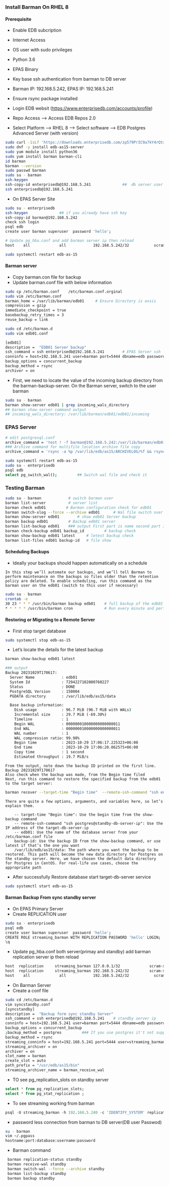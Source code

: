 ### Install Barman On RHEL 8

#### Prerequisite
- Enable EDB subcription
- Internet Access 
- OS user with sudo privileges
- Python 3.6
- EPAS Binary 
- Key base ssh authentication from barman to DB server
- Barman IP: 192.168.5.242, EPAS IP: 192.168.5.241
- Ensure rsync package installed 


- Login EDB websit (https://www.enterprisedb.com/accounts/profile) 
- Repo Access --> Access EDB Repos 2.0 
- Select Platform --> RHEL 8 --> Select software --> EDB Postgres Advanced Server (with version)
```sh
sudo curl -1sLf 'https://downloads.enterprisedb.com/zp579PrIC9a7kY4rQtxX63HAaXHtzeCA/enterprise/setup.rpm.sh' | sudo -E bash
sudo dnf -y install edb-as15-server
sudo yum module install python36
sudo yum install barman barman-cli
id barman
barman --version
sudo passwd barman
sudo su - barman
ssh-keygen
ssh-copy-id enterprisedb@192.168.5.241				##  db server user and pass
ssh enterprisedb@192.168.5.241
```
- On EPAS Server Site 
```sh
sudo su - enterprisedb
ssh-keygen				## if you already have ssh key
ssh-copy-id barman@192.168.5.242
check ssh login 
psql edb
create user barman superuser  password 'hello';

# Update pg_hba.conf and add barman server ip then reload 
host    all             all            192.168.5.242/32           scram-sha-256

sudo systemctl restart edb-as-15
```

#### Barman server 
- Copy barman.con file for backup 
- Update barman.conf file with below information
```sh
sudo cp /etc/barman.conf	/etc/barman.conf.orginal
sudo vim /etc/barman.conf
barman_home = /var/lib/barman/edb01     # Ensure Directory is exsis
compression = gzip
immediate_checkpoint = true
basebackup_retry_times = 3
reuse_backup = link

sudo cd /etc/barman.d
sudo vim edb01.conf

[edb01]
description =  "EDB01 Server backup"
ssh_command = ssh enterprisedb@192.168.5.241        # EPAS Server ssh 
conninfo = host=192.168.5.241 user=barman port=5444 dbname=edb password=hello   # EPAS Server info
backup_options = concurrent_backup
backup_method = rsync
archiver = on
```
- First, we need to locate the value of the incoming backup directory from the barman-backup-server. On the Barman server, switch to the user barman
```sh
sudo su - barman
barman show-server edb01 | grep incoming_wals_directory
## barman show-server command output
## incoming_wals_directory: /var/lib/barman/edb01/edb01/incoming
```

### EPAS Server 
```sh
# edit postgresql.conf
archive_command = 'test ! -f barman@192.168.5.242:/var/lib/barman/edb01/edb01/incoming/%f && rsync -a %p barman@192.168.5.242:/var/lib/barman/edb01/edb01/incoming/%f'
### Archive command for multifile location archive file copy
archive_command = 'rsync -a %p /var/lib/edb/as15/ARCHIVELOG/%f && rsync -a %p barman@192.168.5.242:/var/lib/barman/edb01/edb01/incoming/%f && rsync -a %p enterprisedb@192.168.5.241:/var/lib/edb/as15/ARCHIVELOG/%f'

sudo systemctl restart edb-as-15
sudo su - enterprisedb 
psql edb 
select pg_switch_wal();	        ## Switch wal file and check it 
```
### Testing Barman 
```sh
sudo su - barman            # switch barman user 
barman list-server          # server list 
barman check edb01         # Barman configuration check for edb01
barman switch-xlog --force --archive edb01      # Wal file switch over
barman show-server edb01        # show edb01 Server backup 
barman backup edb01         # Backup edb01 server 
barman list-backup edb01    ### output First part is name second part is backup id
barman check-backup edb01 backup_id         # backup check 
barman show-backup edb01 latest     # letest backup check 
barman list-files edb01 backup-id   # file show 

```

#### Scheduling Backups
- Ideally your backups should happen automatically on a schedule

```t
In this step we’ll automate our backups, and we’ll tell Barman to perform maintenance on the backups so files older than the retention policy are deleted. To enable scheduling, run this command as the barman user on the edb01 (switch to this user if necessary)
```
```sh
sudo su - barman 
crontab -e
30 23 * * * /usr/bin/barman backup edb01    # full backup of the edb01 every night at 11:30 PM
* * * * * /usr/bin/barman cron              # Run every minute and perform maintenance operations on both WAL files and base backup files.
```

#### Restoring or Migrating to a Remote Server

- First stop target database 
```sh
sudo systemctl stop edb-as-15
```
- Let’s locate the details for the latest backup
```sh
barman show-backup edb01 latest

### output 
Backup 20231029T170617:
  Server Name            : edb01
  System Id              : 7294227102000760227
  Status                 : DONE
  PostgreSQL Version     : 150004
  PGDATA directory       : /var/lib/edb/as15/data

  Base backup information:
    Disk usage           : 96.7 MiB (96.7 MiB with WALs)
    Incremental size     : 29.7 MiB (-69.30%)
    Timeline             : 1
    Begin WAL            : 000000010000000000000011
    End WAL              : 000000010000000000000011
    WAL number           : 1
    WAL compression ratio: 99.90%
    Begin time           : 2023-10-29 17:06:17.225323+06:00
    End time             : 2023-10-29 17:06:20.062575+06:00
    Copy time            : 1 second
    Estimated throughput : 19.7 MiB/s

```
```t
From the output, note down the backup ID printed on the first line. Backup 20231029T170617
Also check when the backup was made, from the Begin time filed 
Next, run this command to restore the specified backup from the edb01 to the target server:

```
```sh
barman recover --target-time "Begin time"  --remote-ssh-command "ssh enterprisedb@target-db-server-ip"   edb01   backup-id   /var/lib/edb/as15/data
```

```t
There are quite a few options, arguments, and variables here, so let’s explain them.

    -- target-time "Begin time": Use the begin time from the show-backup command
    -- remote-ssh-command "ssh postgres@standby-db-server-ip": Use the IP address of the target-db-server-ip
    -- edb01: Use the name of the database server from your /etc/barman.conf file
    backup-id: Use the backup ID from the show-backup command, or use latest if that’s the one you want
    /var/lib/edb/as15/data: The path where you want the backup to be restored. This path will become the new data directory for Postgres on the standby server. Here, we have chosen the default data directory for Postgres in CentOS. For real-life use cases, choose the appropriate path

```

- After successfully Restore database start target-db-server service 
```sh
sudo systemctl start edb-as-15
```
#### Barman Backup From sync standby server 

- On EPAS Primary Server 
- Create REPLICATION user 
```sh
sudo su - enterprisedb 
psql edb 
create user barman superuser  password 'hello';
CREATE ROLE streaming_barman WITH REPLICATION PASSWORD 'hello' LOGIN;
\q
```
- Update pg_hba.conf both server(primay and standby) add barman replication server ip then reload 
```sh
host  replication     streaming_barman 127.0.0.1/32             scram-sha-256
host  replication     streaming_barman 192.168.5.242/32         scram-sha-256
host    all             all            192.168.5.242/32           scram-sha-256
```

- On Barman Server 
- Create a conf file 
```sh
sudo cd /etc/barman.d
vim syncstandby.conf
[syncstandby]
description =  "Backup form sync standby Server"
ssh_command = ssh enterprisedb@192.168.5.241    # standby server ip
conninfo = host=192.168.5.241 user=barman port=5444 dbname=edb password=hello  # standby server info
backup_options = concurrent_backup
;backup_method = postgres         ### If you use postgres it't not support reuse_backup = link
backup_method = rsync
streaming_conninfo = host=192.168.5.241 port=5444 user=streaming_barman dbname=edb password=hello  # standby server info
streaming_archiver = on
archiver = on
slot_name = barman
create_slot = auto
path_prefix = "/usr/edb/as15/bin"
streaming_archiver_name = barman_receive_wal

```
- TO see pg_replication_slots on standby server 
```sql
select * from pg_replication_slots;
select * from pg_stat_replication ;
```
- To see streaming working from barman
```sql
psql -U streaming_barman -h 192.168.5.240 -c 'IDENTIFY_SYSTEM' replication=1
```
- password less connection from barman to DB server(DB user Passwod)
```sh
su - barman
vim ~/.pgpass
hostname:port:database:username:password
```
- Barman command 
```sh
 barman replication-status standby
 barman receive-wal standby
 barman switch-wal --force --archive standby
 barman list-backup standby
 barman backup standby
```
